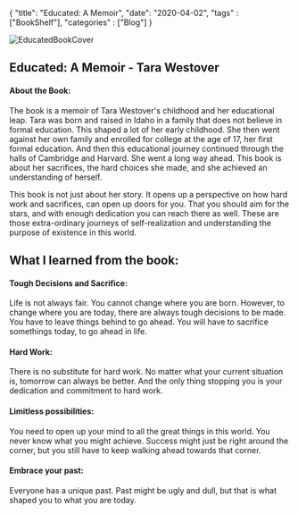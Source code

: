 {
    "title": "Educated: A Memoir",
    "date": "2020-04-02",
    "tags" : ["BookShelf"],
    "categories" : ["Blog"]
}


![EducatedBookCover](/images/Book/educated.jpg)

## Educated: A Memoir - Tara Westover

#### About the Book:

The book is a memoir of Tara Westover's childhood and her educational leap. Tara was born and raised in Idaho in a family that does not believe in formal education. This shaped a lot of her early childhood. She then went against her own family and enrolled for college at the age of 17, her first formal education. And then this educational journey continued through the halls of Cambridge and Harvard. She went a long way ahead. This book is about her sacrifices, the hard choices she made, and she achieved an understanding of herself.

This book is not just about her story. It opens up a perspective on how hard work and sacrifices, can open up doors for you. That you should aim for the stars, and with enough dedication you can reach there as well. These are those extra-ordinary journeys of self-realization and understanding the purpose of existence in this world.

## What I learned from the book:

#### Tough Decisions and Sacrifice:
Life is not always fair. You cannot change where you are born. However, to change where you are today, there are always tough decisions to be made. You have to leave things behind to go ahead. You will have to sacrifice somethings today, to go ahead in life.

#### Hard Work:
There is no substitute for hard work. No matter what your current situation is, tomorrow can always be better. And the only thing stopping you is your dedication and commitment to hard work.

#### Limitless possibilities:
You need to open up your mind to all the great things in this world. You never know what you might achieve. Success might just be right around the corner, but you still have to keep walking ahead towards that corner.

#### Embrace your past:
Everyone has a unique past. Past might be ugly and dull, but that is what shaped you to what you are today.
